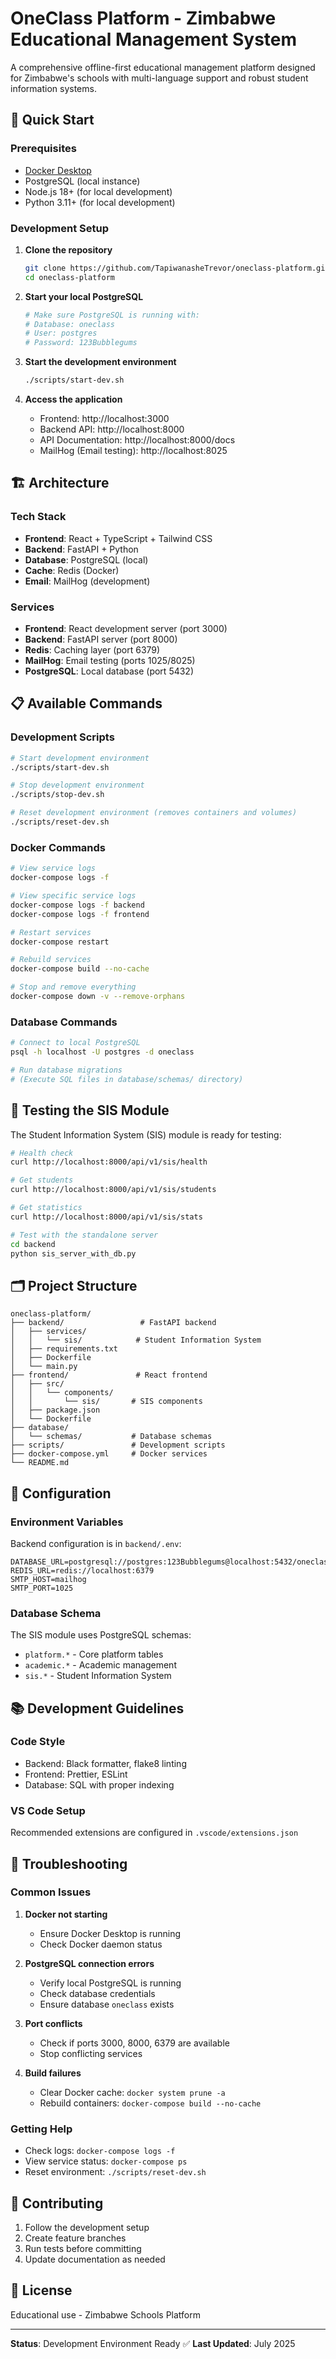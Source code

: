 # OneClass Platform - Zimbabwe Educational Management System

A comprehensive offline-first educational management platform designed for Zimbabwe's schools with multi-language support and robust student information systems.

## 🚀 Quick Start

### Prerequisites
- [Docker Desktop](https://www.docker.com/products/docker-desktop/)
- PostgreSQL (local instance)
- Node.js 18+ (for local development)
- Python 3.11+ (for local development)

### Development Setup

1. **Clone the repository**
   ```bash
   git clone https://github.com/TapiwanasheTrevor/oneclass-platform.git
   cd oneclass-platform
   ```

2. **Start your local PostgreSQL**
   ```bash
   # Make sure PostgreSQL is running with:
   # Database: oneclass
   # User: postgres
   # Password: 123Bubblegums
   ```

3. **Start the development environment**
   ```bash
   ./scripts/start-dev.sh
   ```

4. **Access the application**
   - Frontend: http://localhost:3000
   - Backend API: http://localhost:8000
   - API Documentation: http://localhost:8000/docs
   - MailHog (Email testing): http://localhost:8025

## 🏗️ Architecture

### Tech Stack
- **Frontend**: React + TypeScript + Tailwind CSS
- **Backend**: FastAPI + Python
- **Database**: PostgreSQL (local)
- **Cache**: Redis (Docker)
- **Email**: MailHog (development)

### Services
- **Frontend**: React development server (port 3000)
- **Backend**: FastAPI server (port 8000)
- **Redis**: Caching layer (port 6379)
- **MailHog**: Email testing (ports 1025/8025)
- **PostgreSQL**: Local database (port 5432)

## 📋 Available Commands

### Development Scripts
```bash
# Start development environment
./scripts/start-dev.sh

# Stop development environment
./scripts/stop-dev.sh

# Reset development environment (removes containers and volumes)
./scripts/reset-dev.sh
```

### Docker Commands
```bash
# View service logs
docker-compose logs -f

# View specific service logs
docker-compose logs -f backend
docker-compose logs -f frontend

# Restart services
docker-compose restart

# Rebuild services
docker-compose build --no-cache

# Stop and remove everything
docker-compose down -v --remove-orphans
```

### Database Commands
```bash
# Connect to local PostgreSQL
psql -h localhost -U postgres -d oneclass

# Run database migrations
# (Execute SQL files in database/schemas/ directory)
```

## 🧪 Testing the SIS Module

The Student Information System (SIS) module is ready for testing:

```bash
# Health check
curl http://localhost:8000/api/v1/sis/health

# Get students
curl http://localhost:8000/api/v1/sis/students

# Get statistics
curl http://localhost:8000/api/v1/sis/stats

# Test with the standalone server
cd backend
python sis_server_with_db.py
```

## 🗂️ Project Structure

```
oneclass-platform/
├── backend/                 # FastAPI backend
│   ├── services/
│   │   └── sis/            # Student Information System
│   ├── requirements.txt
│   ├── Dockerfile
│   └── main.py
├── frontend/               # React frontend
│   ├── src/
│   │   └── components/
│   │       └── sis/       # SIS components
│   ├── package.json
│   └── Dockerfile
├── database/
│   └── schemas/           # Database schemas
├── scripts/               # Development scripts
├── docker-compose.yml     # Docker services
└── README.md
```

## 🔧 Configuration

### Environment Variables
Backend configuration is in `backend/.env`:
```env
DATABASE_URL=postgresql://postgres:123Bubblegums@localhost:5432/oneclass
REDIS_URL=redis://localhost:6379
SMTP_HOST=mailhog
SMTP_PORT=1025
```

### Database Schema
The SIS module uses PostgreSQL schemas:
- `platform.*` - Core platform tables
- `academic.*` - Academic management
- `sis.*` - Student Information System

## 📚 Development Guidelines

### Code Style
- Backend: Black formatter, flake8 linting
- Frontend: Prettier, ESLint
- Database: SQL with proper indexing

### VS Code Setup
Recommended extensions are configured in `.vscode/extensions.json`

## 🚨 Troubleshooting

### Common Issues

1. **Docker not starting**
   - Ensure Docker Desktop is running
   - Check Docker daemon status

2. **PostgreSQL connection errors**
   - Verify local PostgreSQL is running
   - Check database credentials
   - Ensure database `oneclass` exists

3. **Port conflicts**
   - Check if ports 3000, 8000, 6379 are available
   - Stop conflicting services

4. **Build failures**
   - Clear Docker cache: `docker system prune -a`
   - Rebuild containers: `docker-compose build --no-cache`

### Getting Help
- Check logs: `docker-compose logs -f`
- View service status: `docker-compose ps`
- Reset environment: `./scripts/reset-dev.sh`

## 🤝 Contributing

1. Follow the development setup
2. Create feature branches
3. Run tests before committing
4. Update documentation as needed

## 📄 License

Educational use - Zimbabwe Schools Platform

---

**Status**: Development Environment Ready ✅
**Last Updated**: July 2025